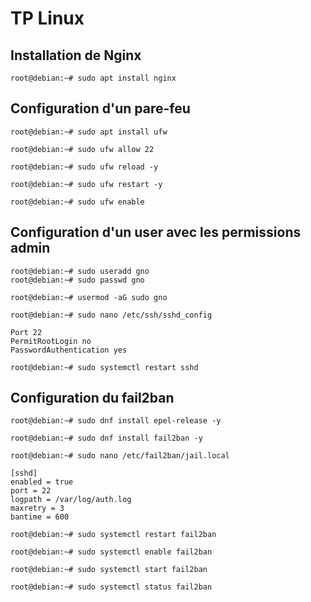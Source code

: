 # TP Linux

## Installation de Nginx

```
root@debian:~# sudo apt install nginx
```
## Configuration d'un pare-feu

```
root@debian:~# sudo apt install ufw 
```
```
root@debian:~# sudo ufw allow 22
```
```
root@debian:~# sudo ufw reload -y
```
```
root@debian:~# sudo ufw restart -y
```
```
root@debian:~# sudo ufw enable
```

## Configuration d'un user avec les permissions admin 

```
root@debian:~# sudo useradd gno
root@debian:~# sudo passwd gno
```
```
root@debian:~# usermod -aG sudo gno
```
```
root@debian:~# sudo nano /etc/ssh/sshd_config
```
```
Port 22
PermitRootLogin no
PasswordAuthentication yes
```
```
root@debian:~# sudo systemctl restart sshd
```
## Configuration du fail2ban

```
root@debian:~# sudo dnf install epel-release -y
```
```
root@debian:~# sudo dnf install fail2ban -y
```
```
root@debian:~# sudo nano /etc/fail2ban/jail.local
```
```
[sshd]
enabled = true
port = 22
logpath = /var/log/auth.log
maxretry = 3
bantime = 600
```
```
root@debian:~# sudo systemctl restart fail2ban
```
```
root@debian:~# sudo systemctl enable fail2ban
```
```
root@debian:~# sudo systemctl start fail2ban
```
```
root@debian:~# sudo systemctl status fail2ban
```
